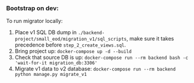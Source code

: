
### Bootstrap on dev:

To run migrator locally:
1. Place v1 SQL DB dump in `./backend-project/small_eod/migration_v1/sql_scripts`, make sure it takes precedence
   before `step_2_create_views.sql`.
2. Bring project up: `docker-compose up -d --build`
3. Check that source DB is up: `docker-compose run --rm backend bash -c 'wait-for-it migration_db:3306'`
4. Migrate v1 data to v2 database: `docker-compose run --rm backend python manage.py migrate_v1`
